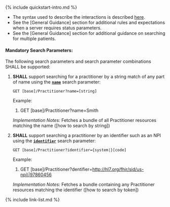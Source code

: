 {% include quickstart-intro.md %}

- The syntax used to describe the interactions is described [here](general-guidance.html#search-syntax).
- See the [General Guidance] section for additional rules and expectations when a server requires status parameters.
- See the [General Guidance] section for additional guidance on searching for multiple patients.

#### Mandatory Search Parameters:

The following search parameters and search parameter combinations SHALL be supported:

1. **SHALL** support searching for a practitioner by a string match of any part of name using the **[`name`](SearchParameter-us-core-practitioner-name.html)** search parameter:

    `GET [base]/Practitioner?name=[string]`

    Example:
    
      1. GET [base]/Practitioner?name=Smith

    *Implementation Notes:* Fetches a bundle of all Practitioner resources matching the name ([how to search by string])

1. **SHALL** support searching a practitioner by an identifier such as an NPI using the **[`identifier`](SearchParameter-us-core-practitioner-identifier.html)** search parameter:

    `GET [base]/Practitioner?identifier={system|}[code]`

    Example:
    
      1. GET [base]/Practitioner?dentifier=http://hl7.org/fhir/sid/us-npi\|97860456

    *Implementation Notes:* Fetches a bundle containing any Practitioner resources matching the identifier ([how to search by token])





{% include link-list.md %}